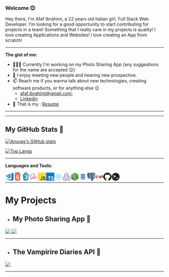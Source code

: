 ### Welcome 😊

Hey there,
I'm Afaf Ibrahimi, a 22 years old Italian girl, Full Stack Web Developer. I'm looking for a good opportunity to start contributing for projects in a team!
Something that I really care in my projects is quality! I love creating Applications and Websites! I love creating an App from scratch!

---

**The gist of me:**

- 👨🏽‍💻 Currently I'm working on my Photo Sharing App (any suggestions for the name are accepted 😉)
- 💬 I enjoy meeting new people and hearing new prospective.
- 📫 Reach me if you wanna talk about new technologies, creating software products, or for anything else 😉
   - [afaf.ibrahimi@gmail.com]();
   - [Linkedin](https://www.linkedin.com/in/afaf-ibrahimi-7aab63169/)
- 📝 That is my : [Resume](resume)

---

---

## My GitHub Stats 🐙

[![Anurag's GitHub stats](https://github-readme-stats.vercel.app/api?username=afaf98&hide=issues,stars)](https://github.com/anuraghazra/github-readme-stats)

[![Top Langs](https://github-readme-stats.vercel.app/api/top-langs/?username=afaf98&hide=GLSL)](https://github.com/anuraghazra/github-readme-stats)

---

**Languages and Tools:**

<img align="left" alt="Visual Studio Code" width="26px" src="https://raw.githubusercontent.com/github/explore/80688e429a7d4ef2fca1e82350fe8e3517d3494d/topics/visual-studio-code/visual-studio-code.png" />
<img align="left" alt="HTML5" width="26px" src="https://raw.githubusercontent.com/github/explore/80688e429a7d4ef2fca1e82350fe8e3517d3494d/topics/html/html.png" />
<img align="left" alt="CSS3" width="26px" src="https://raw.githubusercontent.com/github/explore/80688e429a7d4ef2fca1e82350fe8e3517d3494d/topics/css/css.png" />
<img align="left" alt="Sass" width="26px" src="https://raw.githubusercontent.com/github/explore/80688e429a7d4ef2fca1e82350fe8e3517d3494d/topics/sass/sass.png" />
<img align="left" alt="JavaScript" width="26px" src="https://raw.githubusercontent.com/github/explore/80688e429a7d4ef2fca1e82350fe8e3517d3494d/topics/javascript/javascript.png" />
<img align="left" alt="TypeScript" width="26px" src="https://raw.githubusercontent.com/github/explore/80688e429a7d4ef2fca1e82350fe8e3517d3494d/topics/typescript/typescript.png" />
<img align="left" alt="React" width="26px" src="https://raw.githubusercontent.com/github/explore/80688e429a7d4ef2fca1e82350fe8e3517d3494d/topics/react/react.png" />
<img align="left" alt="Redux" width="26px" src="https://raw.githubusercontent.com/github/explore/80688e429a7d4ef2fca1e82350fe8e3517d3494d/topics/redux/redux.png" />
<img align="left" alt="Node.js" width="26px" src="https://raw.githubusercontent.com/github/explore/80688e429a7d4ef2fca1e82350fe8e3517d3494d/topics/nodejs/nodejs.png" />
<img align="left" alt="SQL" width="26px" src="https://raw.githubusercontent.com/github/explore/80688e429a7d4ef2fca1e82350fe8e3517d3494d/topics/sql/sql.png" />
<img align="left" alt="MySQL" width="26px" src="https://raw.githubusercontent.com/github/explore/80688e429a7d4ef2fca1e82350fe8e3517d3494d/topics/postgresql/postgresql.png" />
<img align="left" alt="Git" width="26px" src="https://raw.githubusercontent.com/github/explore/80688e429a7d4ef2fca1e82350fe8e3517d3494d/topics/git/git.png" />
<img align="left" alt="GitHub" width="26px" src="https://raw.githubusercontent.com/github/explore/78df643247d429f6cc873026c0622819ad797942/topics/github/github.png" />
<img align="left" alt="Terminal" width="26px" src="https://raw.githubusercontent.com/github/explore/80688e429a7d4ef2fca1e82350fe8e3517d3494d/topics/terminal/terminal.png" />

<br />

---

# My Projects

- ## My Photo Sharing App 📸

<a href="https://github.com/afaf98/IG-Clone">
  <img align="center" src="https://github-readme-stats.vercel.app/api/pin/?username=afaf98&repo=IG-Clone&theme=radical" />
</a>    
<a href="https://github.com/afaf98/Backend_IGClone">
  <img align="center" src="https://github-readme-stats.vercel.app/api/pin/?username=afaf98&repo=Backend_IGClone&theme=radical" />
</a>

---

- ## The Vampirire Diaries API 🧛

<a href="https://github.com/afaf98/Vampire_diaries_API">
  <img align="center" src="https://github-readme-stats.vercel.app/api/pin/?username=afaf98&repo=Vampire_diaries_API&theme=radical" />
</a>

---
